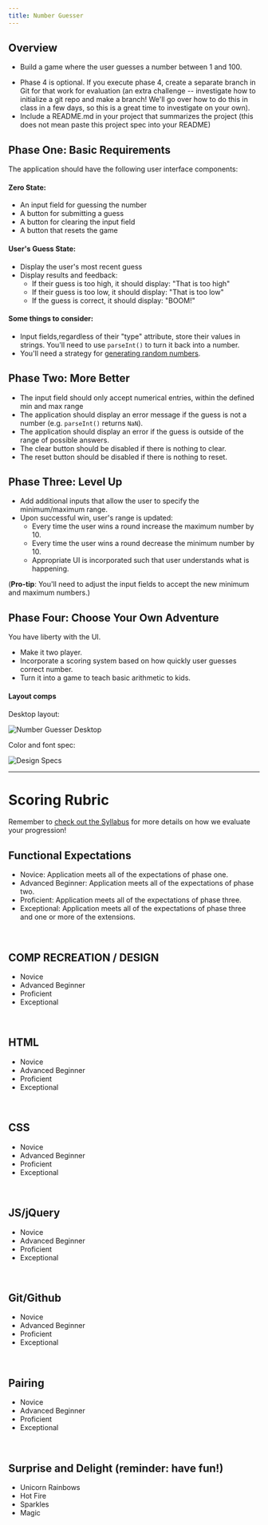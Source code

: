 ```yaml
---
title: Number Guesser
---
```


## Overview
- Build a game where the user guesses a number between 1 and 100.
<!-- - Build out phases 1-3 and push them to Github via the MASTER branch for evaluation. -->
- Phase 4 is optional. If you execute phase 4, create a separate branch in Git for that work for evaluation (an extra challenge -- investigate how to initialize a git repo and make a branch! We'll go over how to do this in class in a few days, so this is a great time to investigate on your own).
- Include a README.md in your project that summarizes the project (this does not mean paste this project spec into your README)

## Phase One: Basic Requirements

The application should have the following user interface components:

#### Zero State:
- An input field for guessing the number
- A button for submitting a guess
- A button for clearing the input field
- A button that resets the game

#### User's Guess State:
- Display the user's most recent guess
- Display results and feedback:
  - If their guess is too high, it should display: "That is too high"
  - If their guess is too low, it should display: "That is too low"
  - If the guess is correct, it should display: "BOOM!"

#### Some things to consider:
- Input fields,regardless of their "type" attribute, store their values in strings. You'll need to use `parseInt()` to turn it back into a number.
- You'll need a strategy for [generating random numbers][rand].

[rand]: http://frontend.turing.io/independent-study/random-numbers.html

## Phase Two: More Better

- The input field should only accept numerical entries, within the defined min and max range
- The application should display an error message if the guess is not a number (e.g. `parseInt()` returns `NaN`).
- The application should display an error if the guess is outside of the range of possible answers.
- The clear button should be disabled if there is nothing to clear.
- The reset button should be disabled if there is nothing to reset.

## Phase Three: Level Up

- Add additional inputs that allow the user to specify the minimum/maximum range.
- Upon successful win, user's range is updated:
  - Every time the user wins a round increase the maximum number by 10.
  - Every time the user wins a round decrease the minimum number by 10.
  - Appropriate UI is incorporated such that user understands what is happening.

(**Pro-tip**: You'll need to adjust the input fields to accept the new minimum and maximum numbers.)

## Phase Four: Choose Your Own Adventure

You have liberty with the UI.

- Make it two player.
- Incorporate a scoring system based on how quickly user guesses correct number.
- Turn it into a game to teach basic arithmetic to kids.

#### Layout comps

Desktop layout:

![Number Guesser Desktop][desktop-base]

Color and font spec:

![Design Specs][design-specs]


[desktop-base]: /assets/images/projects/number-guesser/numberguesser1.png
[mobile-base]: /assets/images/projects/number-guesser/numberguesser2.png
[design-specs]: /assets/images/projects/number-guesser/numberguesser3.png

------------------------------------------------------------------

# Scoring Rubric

Remember to [check out the Syllabus](http://frontend.turing.io/lessons/module-1/syllabus-eval-progression.html) for more details on how we evaluate your progression!

## Functional Expectations

- Novice: Application meets all of the expectations of phase one.
- Advanced Beginner: Application meets all of the expectations of phase two.
- Proficient: Application meets all of the expectations of phase three.
- Exceptional: Application meets all of the expectations of phase three and one or more of the extensions.

<br>

## COMP RECREATION / DESIGN

- Novice
- Advanced Beginner
- Proficient
- Exceptional

<br>

## HTML

- Novice
- Advanced Beginner
- Proficient
- Exceptional

<br>

##  CSS

- Novice
- Advanced Beginner
- Proficient
- Exceptional

<br>

##  JS/jQuery

- Novice
- Advanced Beginner
- Proficient
- Exceptional

<br>

## Git/Github

- Novice
- Advanced Beginner
- Proficient
- Exceptional

<br>

## Pairing

- Novice
- Advanced Beginner
- Proficient
- Exceptional

<br>

## Surprise and Delight (reminder: have fun!)

- Unicorn Rainbows
- Hot Fire
- Sparkles
- Magic
